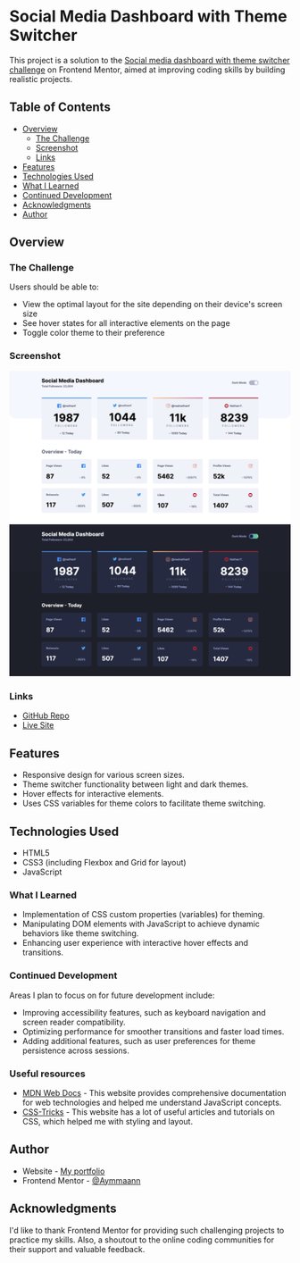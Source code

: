 # Social Media Dashboard with Theme Switcher

This project is a solution to the [Social media dashboard with theme switcher challenge](https://www.frontendmentor.io/challenges/social-media-dashboard-with-theme-switcher-6oY8ozp_H) on Frontend Mentor, aimed at improving coding skills by building realistic projects.

## Table of Contents

- [Overview](#overview)
  - [The Challenge](#the-challenge)
  - [Screenshot](#screenshot)
  - [Links](#links)
- [Features](#features)
- [Technologies Used](#technologies-used)
- [What I Learned](#what-i-learned)
- [Continued Development](#continued-development)
- [Acknowledgments](#acknowledgments)
- [Author](#author)

## Overview

### The Challenge

Users should be able to:

- View the optimal layout for the site depending on their device's screen size
- See hover states for all interactive elements on the page
- Toggle color theme to their preference

### Screenshot

![Light Mode](./images/screenshot1.jpg)
![Dark Mode](./images/screenshot2.jpg)

### Links

- [GitHub Repo](https://your-solution-url.com)
- [Live Site]()

## Features

- Responsive design for various screen sizes.
- Theme switcher functionality between light and dark themes.
- Hover effects for interactive elements.
- Uses CSS variables for theme colors to facilitate theme switching.

## Technologies Used

- HTML5
- CSS3 (including Flexbox and Grid for layout)
- JavaScript

### What I Learned

- Implementation of CSS custom properties (variables) for theming.
- Manipulating DOM elements with JavaScript to achieve dynamic behaviors like theme switching.
- Enhancing user experience with interactive hover effects and transitions.

### Continued Development
Areas I plan to focus on for future development include:
- Improving accessibility features, such as keyboard navigation and screen reader compatibility.
- Optimizing performance for smoother transitions and faster load times.
- Adding additional features, such as user preferences for theme persistence across sessions.

### Useful resources

- [MDN Web Docs](https://developer.mozilla.org/) - This website provides comprehensive documentation for web technologies and helped me understand JavaScript concepts.
- [CSS-Tricks](https://css-tricks.com/) - This website has a lot of useful articles and tutorials on CSS, which helped me with styling and layout.

## Author

- Website - [My portfolio](https://ayman03-portfolio.netlify.app/)
- Frontend Mentor - [@Aymmaann](https://www.frontendmentor.io/profile/Aymmaann)

## Acknowledgments

I'd like to thank Frontend Mentor for providing such challenging projects to practice my skills. Also, a shoutout to the online coding communities for their support and valuable feedback.
